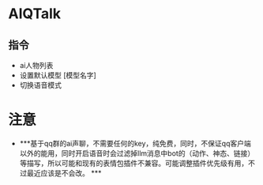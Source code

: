 # AIQTalk

## 指令
- ai人物列表
- 设置默认模型 [模型名字]
- 切换语音模式

# 注意
- ***基于qq群的ai声聊，不需要任何的key，纯免费，同时，不保证qq客户端以外的能用，同时开启语音时会过滤掉llm消息中bot的（动作、神态、链接）等描写，所以可能和现有的表情包插件不兼容。可能调整插件优先级有用，不过最近应该是不会改。 ***
